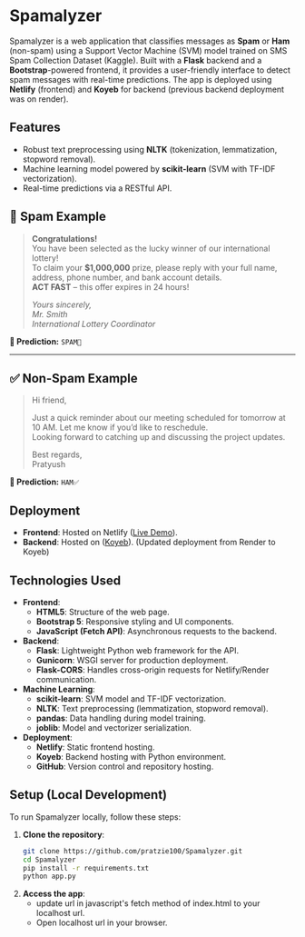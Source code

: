 # Spamalyzer

Spamalyzer is a web application that classifies messages as **Spam** or **Ham** (non-spam) using a Support Vector Machine (SVM) model trained on SMS Spam Collection Dataset (Kaggle). Built with a **Flask** backend and a **Bootstrap**-powered frontend, it provides a user-friendly interface to detect spam messages with real-time predictions. The app is deployed using **Netlify** (frontend) and **Koyeb** for backend (previous backend deployment was on render). 

## Features
- Robust text preprocessing using **NLTK** (tokenization, lemmatization, stopword removal).
- Machine learning model powered by **scikit-learn** (SVM with TF-IDF vectorization).
- Real-time predictions via a RESTful API.

## 📩 Spam Example

> **Congratulations!**  
> You have been selected as the lucky winner of our international lottery!  
> To claim your **$1,000,000** prize, please reply with your full name, address, phone number, and bank account details.  
> **ACT FAST** – this offer expires in 24 hours!  
>
> *Yours sincerely,*  
> *Mr. Smith*  
> *International Lottery Coordinator*  

**🧠 Prediction:** `SPAM🚫`

---

## ✅ Non-Spam Example

> Hi friend,  
>  
> Just a quick reminder about our meeting scheduled for tomorrow at 10 AM. Let me know if you’d like to reschedule.  
> Looking forward to catching up and discussing the project updates.  
>  
> Best regards,  
> Pratyush

**🧠 Prediction:** `HAM✅`


## Deployment
- **Frontend**: Hosted on Netlify ([Live Demo](https://spamalyzer.netlify.app)).
- **Backend**: Hosted on ([Koyeb](https://zonal-kerianne-pratzie100-a718c393.koyeb.app/)). (Updated deployment from Render to Koyeb)

## Technologies Used
- **Frontend**:
  - **HTML5**: Structure of the web page.
  - **Bootstrap 5**: Responsive styling and UI components.
  - **JavaScript (Fetch API)**: Asynchronous requests to the backend.
- **Backend**:
  - **Flask**: Lightweight Python web framework for the API.
  - **Gunicorn**: WSGI server for production deployment.
  - **Flask-CORS**: Handles cross-origin requests for Netlify/Render communication.
- **Machine Learning**:
  - **scikit-learn**: SVM model and TF-IDF vectorization.
  - **NLTK**: Text preprocessing (lemmatization, stopword removal).
  - **pandas**: Data handling during model training.
  - **joblib**: Model and vectorizer serialization.
- **Deployment**:
  - **Netlify**: Static frontend hosting.
  - **Koyeb**: Backend hosting with Python environment.
  - **GitHub**: Version control and repository hosting.

## Setup (Local Development)
To run Spamalyzer locally, follow these steps:

1. **Clone the repository**:
   ```bash
   git clone https://github.com/pratzie100/Spamalyzer.git
   cd Spamalyzer
   pip install -r requirements.txt
   python app.py
2. **Access the app**:
    - update url in javascript's fetch method of index.html to your localhost url.
    - Open localhost url in your browser.


